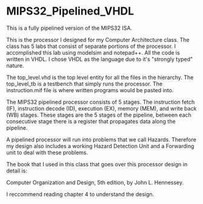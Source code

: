 # MIPS32_Pipelined_VHDL
This is a fully pipelined version of the MIPS32 ISA.

This is the processor I designed for my Computer Architecture class. The class has 5 labs that consist of separate portions of the
processor. I accomplished this lab using modelsim and notepad++. All the code is written in VHDL. I chose VHDL as the language due to 
it's "strongly typed" nature. 

The top_level.vhd is the top level entity for all the files in the hierarchy. The top_level_tb is a testbench that simply runs the 
processor. The instruction.mif file is where written programs would be pasted into. 

The MIPS32 pipelined processor consists of 5 stages. The instruction fetch (IF), instruction decode (ID), execution (EX), memory (MEM), 
and write back (WB) stages. These stages are the 5 stages of the pipeline, between each consecutive stage there is a register that propagates
data along the pipeline.

A pipelined processor will run into problems that we call Hazards. Therefore my design also includes a working Hazard Detection Unit 
and a Forwarding unit to deal with these problems.

The book that I used in this class that goes over this processor design in detail is:

Computer Organization and Design, 5th edition, by John L. Hennessey.

I reccommend reading chapter 4 to understand the design.
